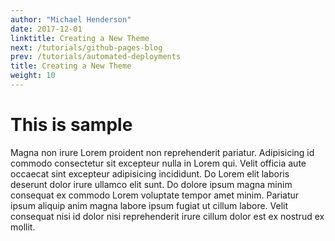 ```yaml
---
author: "Michael Henderson"
date: 2017-12-01
linktitle: Creating a New Theme
next: /tutorials/github-pages-blog
prev: /tutorials/automated-deployments
title: Creating a New Theme
weight: 10
---
```


# This is sample

Magna non irure Lorem proident non reprehenderit pariatur. Adipisicing id commodo consectetur sit excepteur nulla in Lorem qui. Velit officia aute occaecat sint excepteur adipisicing incididunt. Do Lorem elit laboris deserunt dolor irure ullamco elit sunt. Do dolore ipsum magna minim consequat ex commodo Lorem voluptate tempor amet minim. Pariatur ipsum aliquip anim magna labore ipsum fugiat ut cillum labore. Velit consequat nisi id dolor nisi reprehenderit irure cillum dolor est ex nostrud ex mollit.